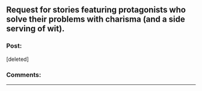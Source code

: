 ## Request for stories featuring protagonists who solve their problems with charisma (and a side serving of wit).

### Post:

[deleted]

### Comments:

---

